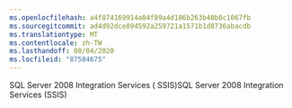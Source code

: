 ```yaml
---
ms.openlocfilehash: a4f874169914a04f89a4d186b263b40b0c1067fb
ms.sourcegitcommit: ad4d92dce894592a259721a1571b1d8736abacdb
ms.translationtype: MT
ms.contentlocale: zh-TW
ms.lasthandoff: 08/04/2020
ms.locfileid: "87584675"
---
```

<span data-ttu-id="0f7a9-101">SQL Server 2008 Integration Services \( SSIS\)</span><span class="sxs-lookup"><span data-stu-id="0f7a9-101">SQL Server 2008 Integration Services \(SSIS\)</span></span>
